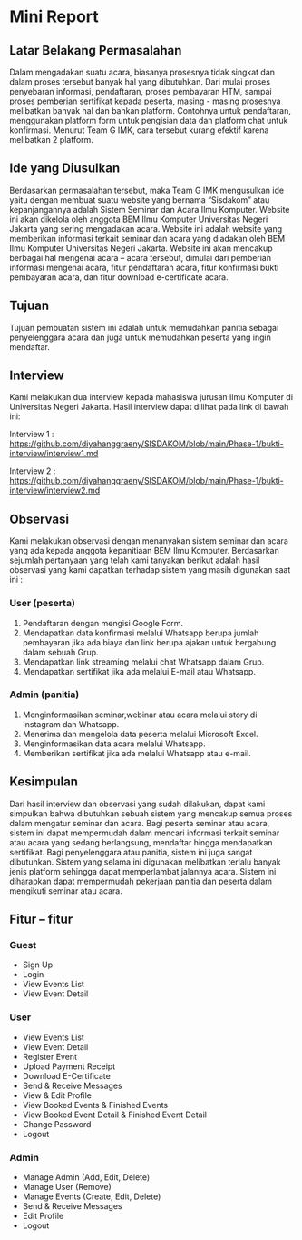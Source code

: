 # Mini Report
## Latar Belakang Permasalahan
Dalam mengadakan suatu acara, biasanya prosesnya tidak singkat dan dalam proses tersebut banyak hal yang dibutuhkan. Dari mulai proses penyebaran informasi, pendaftaran, proses pembayaran HTM, sampai proses pemberian sertifikat kepada peserta, masing - masing prosesnya melibatkan banyak hal dan bahkan platform. Contohnya untuk pendaftaran, menggunakan platform form untuk pengisian data dan platform chat untuk konfirmasi. Menurut Team G IMK, cara tersebut kurang efektif karena melibatkan 2 platform.

## Ide yang Diusulkan
Berdasarkan permasalahan tersebut, maka Team G IMK mengusulkan ide yaitu dengan membuat suatu website yang bernama “Sisdakom” atau kepanjangannya adalah Sistem Seminar dan Acara Ilmu Komputer. Website ini akan dikelola oleh anggota BEM Ilmu Komputer Universitas Negeri Jakarta yang sering mengadakan acara.
Website ini adalah website yang memberikan informasi terkait seminar dan acara yang diadakan oleh BEM Ilmu Komputer Universitas Negeri Jakarta. Website ini akan mencakup berbagai hal mengenai acara – acara tersebut, dimulai dari pemberian informasi mengenai acara, fitur pendaftaran acara, fitur konfirmasi bukti pembayaran acara, dan fitur download e-certificate acara.

## Tujuan
Tujuan pembuatan sistem ini adalah untuk memudahkan panitia sebagai penyelenggara acara dan juga untuk memudahkan peserta yang ingin mendaftar.

## Interview
Kami melakukan dua interview kepada mahasiswa jurusan Ilmu Komputer di Universitas Negeri Jakarta. Hasil interview dapat dilihat pada link di bawah ini:

Interview 1 : https://github.com/diyahanggraeny/SISDAKOM/blob/main/Phase-1/bukti-interview/interview1.md

Interview 2 : https://github.com/diyahanggraeny/SISDAKOM/blob/main/Phase-1/bukti-interview/interview2.md

## Observasi
Kami melakukan observasi dengan menanyakan sistem seminar dan acara yang ada kepada anggota kepanitiaan BEM Ilmu Komputer. Berdasarkan sejumlah pertanyaan yang telah kami tanyakan berikut adalah hasil observasi yang kami dapatkan terhadap sistem yang masih digunakan saat ini :

### User (peserta)
1.	Pendaftaran dengan mengisi Google Form.
2.	Mendapatkan data konfirmasi melalui Whatsapp berupa jumlah pembayaran jika ada biaya dan link berupa ajakan untuk bergabung dalam sebuah Grup.
3.	Mendapatkan link streaming melalui chat Whatsapp dalam Grup.
4.	Mendapatkan sertifikat jika ada melalui E-mail atau Whatsapp.


### Admin (panitia)
1.	Menginformasikan seminar,webinar atau acara melalui story di Instagram dan Whatsapp.
2.	Menerima dan mengelola data peserta melalui Microsoft Excel.
3.	Menginformasikan data acara melalui Whatsapp.
4.	Memberikan sertifikat jika ada melalui Whatsapp atau e-mail. 

## Kesimpulan
Dari hasil interview dan observasi yang sudah dilakukan, dapat kami simpulkan bahwa dibutuhkan sebuah sistem yang mencakup semua proses dalam mengatur seminar dan acara. Bagi peserta seminar atau acara, sistem ini dapat mempermudah dalam mencari informasi terkait seminar atau acara yang sedang berlangsung, mendaftar hingga mendapatkan sertifikat. Bagi penyelenggara atau panitia, sistem ini juga sangat  dibutuhkan. Sistem yang selama ini digunakan melibatkan terlalu banyak jenis platform sehingga dapat memperlambat jalannya acara. Sistem ini diharapkan dapat mempermudah  pekerjaan panitia dan peserta dalam mengikuti seminar atau acara.

## Fitur – fitur
### Guest
-	Sign Up
-	Login
-	View Events List
-	View Event Detail
### User
-	View Events List
-	View Event Detail
-	Register Event
-	Upload Payment Receipt
-	Download E-Certificate
-	Send & Receive Messages
-	View & Edit Profile
-	View Booked Events & Finished Events
-	View Booked Event Detail & Finished Event Detail
-	Change Password
-	Logout
### Admin
-	Manage Admin (Add, Edit, Delete)
-	Manage User (Remove)
-	Manage Events (Create, Edit, Delete)
-	Send & Receive Messages
-	Edit Profile
-	Logout
